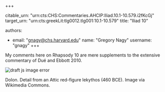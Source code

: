 +++


citable_urn: "urn:cts:CHS:Commentaries.AHCIP:Iliad.10.1-10.579.i2fKcGj"
target_urn: "urn:cts:greekLit:tlg0012.tlg001:10.1-10.579"
title: "Iliad 10"

authors:
- email: "gnagy@chs.harvard.edu"
  name: "Gregory Nagy"
  username: "gnagy"
+++

<p>My comments here on Rhapsody 10 are mere supplements to the extensive commentary of <a>Dué and Ebbott 2010</a>.</p><p></p><span><img src="https://classical-inquiries.chs.harvard.edu/wp-content/uploads/2016/09/Lekythos_Dolon_Louvre_CA1802_n2_1280.jpg" alt="draft js image error"/></span><p>Dolon. Detail from an Attic red-figure lekythos (460 BCE). Image via <a>Wikimedia Commons</a>.</p>